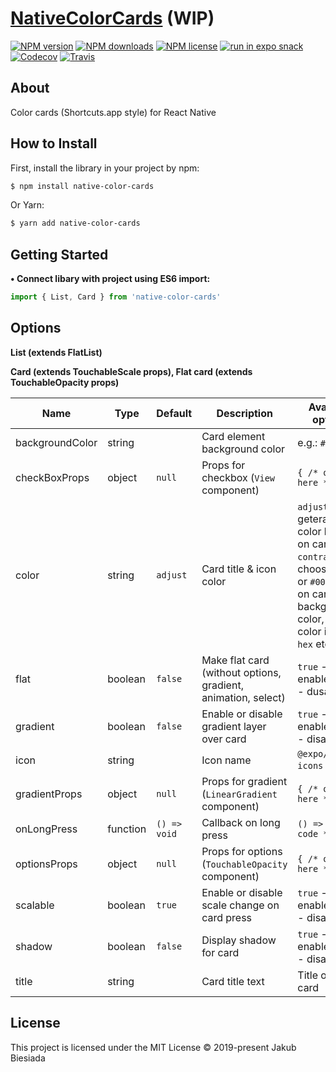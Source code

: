 # [NativeColorCards](https://github.com/native-ly/native-color-cards) (WIP)

[![NPM version](https://img.shields.io/npm/v/native-color-cards?style=flat-square)](https://www.npmjs.com/package/native-color-cards)
[![NPM downloads](https://img.shields.io/npm/dm/native-color-cards?style=flat-square)](https://www.npmjs.com/package/native-color-cards)
[![NPM license](https://img.shields.io/npm/l/native-color-cards?style=flat-square)](https://www.npmjs.com/package/native-color-cards)
[![run in expo snack](https://img.shields.io/badge/Run%20in%20Snack-4630EB?style=flat-square&logo=EXPO&labelColor=FFF&logoColor=000)](https://snack.expo.io/@jbiesiada/native-color-cards)
[![Codecov](https://img.shields.io/codecov/c/github/native-ly/native-color-cards?style=flat-square)](https://codecov.io/gh/native-ly/native-color-cards)
[![Travis](https://img.shields.io/travis/com/native-ly/native-color-cards/master?style=flat-square)](https://travis-ci.com/native-ly/native-color-cards)

## About

Color cards (Shortcuts.app style) for React Native

## How to Install

First, install the library in your project by npm:

```sh
$ npm install native-color-cards
```

Or Yarn:

```sh
$ yarn add native-color-cards
```

## Getting Started

**• Connect libary with project using ES6 import:**

```js
import { List, Card } from 'native-color-cards'
```

## Options

**List (extends FlatList)**

**Card (extends TouchableScale props), Flat card (extends TouchableOpacity props)**

| Name            | Type     | Default      | Description                                                   | Available options                                                                                                                                       |
| --------------- | -------- | ------------ | ------------------------------------------------------------- | ------------------------------------------------------------------------------------------------------------------------------------------------------- |
| backgroundColor | string   | ` `          | Card element background color                                 | e.g.: `#D23440`                                                                                                                                         |
| checkBoxProps   | object   | `null`       | Props for checkbox (`View` component)                         | `{ /* options here */ }`                                                                                                                                |
| color           | string   | `adjust`     | Card title & icon color                                       | `adjust` - geterates color based on card color, `contrast` - chooses `#fff` or `#000` based on card background color, static color in `rgb`, `hex` etc. |
| flat            | boolean  | `false`      | Make flat card (without options, gradient, animation, select) | `true` - enable, `false` - dusable                                                                                                                      |
| gradient        | boolean  | `false`      | Enable or disable gradient layer over card                    | `true` - enable, `false` - disable                                                                                                                      |
| icon            | string   | ` `          | Icon name                                                     | `@expo/vector-icons` icons                                                                                                                              |
| gradientProps   | object   | `null`       | Props for gradient (`LinearGradient` component)               | `{ /* options here */ }`                                                                                                                                |
| onLongPress     | function | `() => void` | Callback on long press                                        | `() => { /* code */ }`                                                                                                                                  |
| optionsProps    | object   | `null`       | Props for options (`TouchableOpacity` component)              | `{ /* options here */ }`                                                                                                                                |
| scalable        | boolean  | `true`       | Enable or disable scale change on card press                  | `true` - enable, `false` - disable                                                                                                                      |
| shadow          | boolean  | `false`      | Display shadow for card                                       | `true` - enable, `false` - disable                                                                                                                      |
| title           | string   | ` `          | Card title text                                               | Title of your card                                                                                                                                      |

## License

This project is licensed under the MIT License © 2019-present Jakub Biesiada
